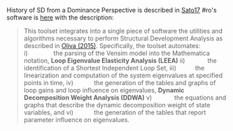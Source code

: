 History of SD from a Dominance Perspective is described in [Sato17](https://proceedings.systemdynamics.org/2017/proceed/papers/P1432.pdf)
#ro's software is [here](http://people.tamu.edu/~roliva/research/sd/sda/) with the description:

> This toolset integrates into a single piece of software the utilities and algorithms necessary to perform Structural Development Analysis as described in [Oliva (2015)](https://www.researchgate.net/publication/278019649_Linking_Structure_to_Behavior_Using_Eigenvalue_Elasticity_Analysis). Specifically, the toolset automates:
i)               the parsing of the Vensim model into the Mathematica notation,
**Loop Eigenvalue Elasticity Analysis (LEEA)**
ii)             the identification of a Shortest Independent Loop Set,
iii)           the linearization and computation of the system eigenvalues at specified points in time,
iv)            the generation of the tables and graphs of loop gains and loop influence on eigenvalues,
**Dynamic Decomposition Weight Analysis (DDWA)**
v)             the equations and graphs that describe the dynamic decomposition weight of state variables, and
vi)            the generation of the tables that report parameter influence on eigenvalues.